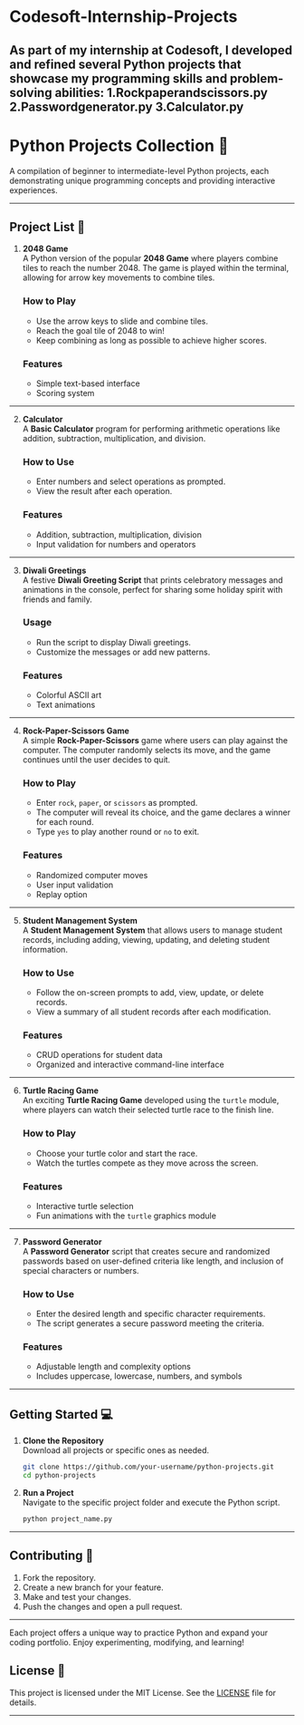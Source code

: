 # Codesoft-Internship-Projects
As part of my internship at Codesoft, I developed and refined several Python projects that showcase my programming skills and problem-solving abilities:
1.Rockpaperandscissors.py
2.Passwordgenerator.py
3.Calculator.py
---

# Python Projects Collection 📁

A compilation of beginner to intermediate-level Python projects, each demonstrating unique programming concepts and providing interactive experiences.

---

## Project List 📜

1. **2048 Game**  
   A Python version of the popular **2048 Game** where players combine tiles to reach the number 2048. The game is played within the terminal, allowing for arrow key movements to combine tiles.

   ### How to Play
   - Use the arrow keys to slide and combine tiles.
   - Reach the goal tile of 2048 to win!
   - Keep combining as long as possible to achieve higher scores.

   ### Features
   - Simple text-based interface
   - Scoring system

---

2. **Calculator**  
   A **Basic Calculator** program for performing arithmetic operations like addition, subtraction, multiplication, and division.

   ### How to Use
   - Enter numbers and select operations as prompted.
   - View the result after each operation.

   ### Features
   - Addition, subtraction, multiplication, division
   - Input validation for numbers and operators

---

3. **Diwali Greetings**  
   A festive **Diwali Greeting Script** that prints celebratory messages and animations in the console, perfect for sharing some holiday spirit with friends and family.

   ### Usage
   - Run the script to display Diwali greetings.
   - Customize the messages or add new patterns.

   ### Features
   - Colorful ASCII art
   - Text animations

---

4. **Rock-Paper-Scissors Game**  
   A simple **Rock-Paper-Scissors** game where users can play against the computer. The computer randomly selects its move, and the game continues until the user decides to quit.

   ### How to Play
   - Enter `rock`, `paper`, or `scissors` as prompted.
   - The computer will reveal its choice, and the game declares a winner for each round.
   - Type `yes` to play another round or `no` to exit.

   ### Features
   - Randomized computer moves
   - User input validation
   - Replay option

---

5. **Student Management System**  
   A **Student Management System** that allows users to manage student records, including adding, viewing, updating, and deleting student information.

   ### How to Use
   - Follow the on-screen prompts to add, view, update, or delete records.
   - View a summary of all student records after each modification.

   ### Features
   - CRUD operations for student data
   - Organized and interactive command-line interface

---

6. **Turtle Racing Game**  
   An exciting **Turtle Racing Game** developed using the `turtle` module, where players can watch their selected turtle race to the finish line.

   ### How to Play
   - Choose your turtle color and start the race.
   - Watch the turtles compete as they move across the screen.

   ### Features
   - Interactive turtle selection
   - Fun animations with the `turtle` graphics module

---

7. **Password Generator**  
   A **Password Generator** script that creates secure and randomized passwords based on user-defined criteria like length, and inclusion of special characters or numbers.

   ### How to Use
   - Enter the desired length and specific character requirements.
   - The script generates a secure password meeting the criteria.

   ### Features
   - Adjustable length and complexity options
   - Includes uppercase, lowercase, numbers, and symbols

---

## Getting Started 💻

1. **Clone the Repository**  
   Download all projects or specific ones as needed.

   ```bash
   git clone https://github.com/your-username/python-projects.git
   cd python-projects
   ```

2. **Run a Project**  
   Navigate to the specific project folder and execute the Python script.

   ```bash
   python project_name.py
   ```

---

## Contributing 🤝

1. Fork the repository.
2. Create a new branch for your feature.
3. Make and test your changes.
4. Push the changes and open a pull request.

---

Each project offers a unique way to practice Python and expand your coding portfolio. Enjoy experimenting, modifying, and learning!

## License 📜
This project is licensed under the MIT License. See the [LICENSE](LICENSE) file for details.

---

